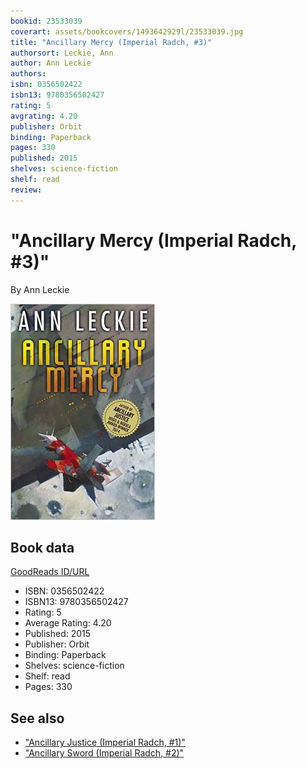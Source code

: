 ```yaml
---
bookid: 23533039
coverart: assets/bookcovers/1493642929l/23533039.jpg
title: "Ancillary Mercy (Imperial Radch, #3)"
authorsort: Leckie, Ann
author: Ann Leckie
authors: 
isbn: 0356502422
isbn13: 9780356502427
rating: 5
avgrating: 4.20
publisher: Orbit
binding: Paperback
pages: 330
published: 2015
shelves: science-fiction
shelf: read
review: 
---
```


# "Ancillary Mercy (Imperial Radch, #3)"

By Ann Leckie

![](../../assets/bookcovers/1493642929l/23533039.jpg)

## Book data

[GoodReads ID/URL](https://www.goodreads.com/book/show/23533039)

- ISBN: 0356502422
- ISBN13: 9780356502427
- Rating: 5
- Average Rating: 4.20
- Published: 2015
- Publisher: Orbit
- Binding: Paperback
- Shelves: science-fiction
- Shelf: read
- Pages: 330


## See also

- ["Ancillary Justice (Imperial Radch, #1)"](Ancillary_Justice_Imperial_Radch__1.md)
- ["Ancillary Sword (Imperial Radch, #2)"](Ancillary_Sword_Imperial_Radch__2.md)
